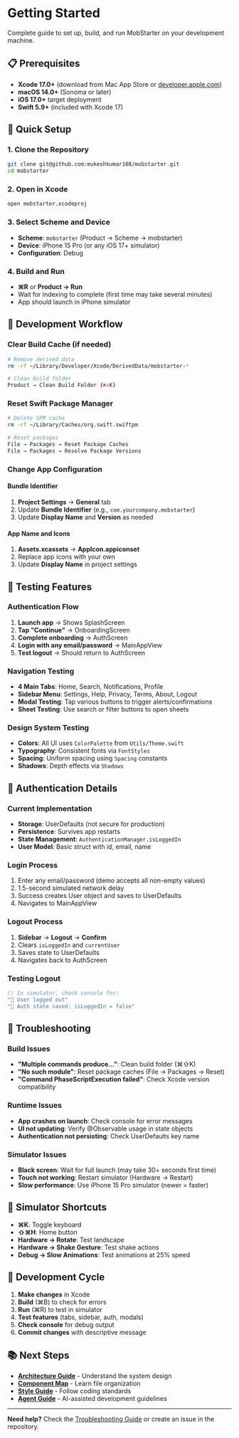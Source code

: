 # Getting Started

Complete guide to set up, build, and run MobStarter on your development machine.

## 📋 Prerequisites

- **Xcode 17.0+** (download from Mac App Store or [developer.apple.com](https://developer.apple.com))
- **macOS 14.0+** (Sonoma or later)
- **iOS 17.0+** target deployment
- **Swift 5.9+** (included with Xcode 17)

## 🚀 Quick Setup

### 1. Clone the Repository
```bash
git clone git@github.com:mukeshkumar108/mobstarter.git
cd mobstarter
```

### 2. Open in Xcode
```bash
open mobstarter.xcodeproj
```

### 3. Select Scheme and Device
- **Scheme**: `mobstarter` (Product → Scheme → mobstarter)
- **Device**: iPhone 15 Pro (or any iOS 17+ simulator)
- **Configuration**: Debug

### 4. Build and Run
- **⌘R** or **Product → Run**
- Wait for indexing to complete (first time may take several minutes)
- App should launch in iPhone simulator

## 🔧 Development Workflow

### Clear Build Cache (if needed)
```bash
# Remove derived data
rm -rf ~/Library/Developer/Xcode/DerivedData/mobstarter-*

# Clean build folder
Product → Clean Build Folder (⌘⇧K)
```

### Reset Swift Package Manager
```bash
# Delete SPM cache
rm -rf ~/Library/Caches/org.swift.swiftpm

# Reset packages
File → Packages → Reset Package Caches
File → Packages → Resolve Package Versions
```

### Change App Configuration

#### Bundle Identifier
1. **Project Settings** → **General** tab
2. Update **Bundle Identifier** (e.g., `com.yourcompany.mobstarter`)
3. Update **Display Name** and **Version** as needed

#### App Name and Icons
1. **Assets.xcassets** → **AppIcon.appiconset**
2. Replace app icons with your own
3. Update **Display Name** in project settings

## 🧪 Testing Features

### Authentication Flow
1. **Launch app** → Shows SplashScreen
2. **Tap "Continue"** → OnboardingScreen
3. **Complete onboarding** → AuthScreen
4. **Login with any email/password** → MainAppView
5. **Test logout** → Should return to AuthScreen

### Navigation Testing
- **4 Main Tabs**: Home, Search, Notifications, Profile
- **Sidebar Menu**: Settings, Help, Privacy, Terms, About, Logout
- **Modal Testing**: Tap various buttons to trigger alerts/confirmations
- **Sheet Testing**: Use search or filter buttons to open sheets

### Design System Testing
- **Colors**: All UI uses `ColorPalette` from `Utils/Theme.swift`
- **Typography**: Consistent fonts via `FontStyles`
- **Spacing**: Uniform spacing using `Spacing` constants
- **Shadows**: Depth effects via `Shadows`

## 🔐 Authentication Details

### Current Implementation
- **Storage**: UserDefaults (not secure for production)
- **Persistence**: Survives app restarts
- **State Management**: `AuthenticationManager.isLoggedIn`
- **User Model**: Basic struct with id, email, name

### Login Process
1. Enter any email/password (demo accepts all non-empty values)
2. 1.5-second simulated network delay
3. Success creates User object and saves to UserDefaults
4. Navigates to MainAppView

### Logout Process
1. **Sidebar** → **Logout** → **Confirm**
2. Clears `isLoggedIn` and `currentUser`
3. Saves state to UserDefaults
4. Navigates back to AuthScreen

### Testing Logout
```swift
// In simulator, check console for:
"🚪 User logged out"
"💾 Auth state saved: isLoggedIn = false"
```

## 🐛 Troubleshooting

### Build Issues
- **"Multiple commands produce..."**: Clean build folder (⌘⇧K)
- **"No such module"**: Reset package caches (File → Packages → Reset)
- **"Command PhaseScriptExecution failed"**: Check Xcode version compatibility

### Runtime Issues
- **App crashes on launch**: Check console for error messages
- **UI not updating**: Verify @Observable usage in state objects
- **Authentication not persisting**: Check UserDefaults key name

### Simulator Issues
- **Black screen**: Wait for full launch (may take 30+ seconds first time)
- **Touch not working**: Restart simulator (Hardware → Restart)
- **Slow performance**: Use iPhone 15 Pro simulator (newer = faster)

## 📱 Simulator Shortcuts

- **⌘K**: Toggle keyboard
- **⇧⌘H**: Home button
- **Hardware → Rotate**: Test landscape
- **Hardware → Shake Gesture**: Test shake actions
- **Debug → Slow Animations**: Test animations at 25% speed

## 🔄 Development Cycle

1. **Make changes** in Xcode
2. **Build** (⌘B) to check for errors
3. **Run** (⌘R) to test in simulator
4. **Test features** (tabs, sidebar, auth, modals)
5. **Check console** for debug output
6. **Commit changes** with descriptive message

## 📚 Next Steps

- **[Architecture Guide](ARCHITECTURE.md)** - Understand the system design
- **[Component Map](COMPONENT_MAP.md)** - Learn file organization
- **[Style Guide](STYLE_GUIDE.md)** - Follow coding standards
- **[Agent Guide](AGENT_GUIDE.md)** - AI-assisted development guidelines

---

**Need help?** Check the [Troubleshooting Guide](TROUBLESHOOTING.md) or create an issue in the repository.
